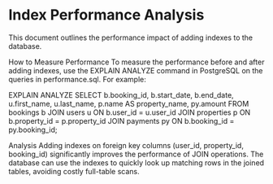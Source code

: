 # Index Performance Analysis
This document outlines the performance impact of adding indexes to the database.

How to Measure Performance
To measure the performance before and after adding indexes, use the EXPLAIN ANALYZE command in PostgreSQL on the queries in performance.sql. For example:

EXPLAIN ANALYZE
SELECT
    b.booking_id,
    b.start_date,
    b.end_date,
    u.first_name,
    u.last_name,
    p.name AS property_name,
    py.amount
FROM
    bookings b
JOIN
    users u ON b.user_id = u.user_id
JOIN
    properties p ON b.property_id = p.property_id
JOIN
    payments py ON b.booking_id = py.booking_id;

Analysis
Adding indexes on foreign key columns (user_id, property_id, booking_id) significantly improves the performance of JOIN operations. The database can use the indexes to quickly look up matching rows in the joined tables, avoiding costly full-table scans.